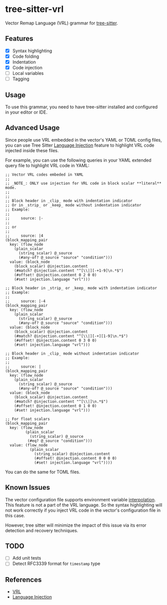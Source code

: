 # tree-sitter-vrl

Vector Remap Language (VRL) grammar for [tree-sitter](https://github.com/tree-sitter/tree-sitter).

## Features

- [x] Syntax highlighting
- [x] Code folding
- [x] Indentation
- [x] Code injection
- [ ] Local variables
- [ ] Tagging

## Usage

To use this grammar, you need to have tree-sitter installed and configured in your editor or IDE.

## Advanced Usage

Since people use VRL embedded in the vector's YAML or TOML config files, you can use Tree Sitter
[Language Injection] feature to highlight VRL code injected inside these files.

For example, you can use the following queries in your YAML extended query file to highlight VRL
code in YAML:

```query
;; Vector VRL codes embeded in YAML
;;
;; _NOTE_: ONLY use injection for VRL code in block scalar **literal** mode.
;;
;;
;; Block header in _clip_ mode with indentation indicator
;; Or in _strip_ or _keep_ mode without indentation indicator
;; Example:
;;
;;     source: |-
;;
;; or
;;
;;     source: |4
(block_mapping_pair
  key: (flow_node
    (plain_scalar
      (string_scalar) @_source
      (#any-of? @_source "source" "condition")))
  value: (block_node
    (block_scalar) @injection.content
    (#match? @injection.content "^[\\|][-+1-9]\n.*$")
    (#offset! @injection.content 0 2 0 0)
    (#set! injection.language "vrl")))

;; Block header in _strip_ or _keep_ mode with indentation indicator
;; Example:
;;
;;     source: |-4
(block_mapping_pair
  key: (flow_node
    (plain_scalar
      (string_scalar) @_source
      (#any-of? @_source "source" "condition")))
  value: (block_node
    (block_scalar) @injection.content
    (#match? @injection.content "^[\\|][-+][1-9]\n.*$")
    (#offset! @injection.content 0 3 0 0)
    (#set! injection.language "vrl")))

;; Block header in _clip_ mode without indentation indicator
;; Example:
;;
;;     source: |
(block_mapping_pair
  key: (flow_node
    (plain_scalar
      (string_scalar) @_source
      (#any-of? @_source "source" "condition")))
  value: (block_node
    (block_scalar) @injection.content
    (#match? @injection.content "^[\\|]\n.*$")
    (#offset! @injection.content 0 1 0 0)
    (#set! injection.language "vrl")))

;; For float scalars
(block_mapping_pair
  key: (flow_node
         (plain_scalar
           (string_scalar) @_source
          (#eq? @_source "condition")))
  value: (flow_node
           (plain_scalar
             (string_scalar) @injection.content
             (#offset! @injection.content 0 0 0 0)
             (#set! injection.language "vrl"))))
```

You can do the same for TOML files.

## Known Issues

The vector configuration file supports environment variable [interpolation]. This feature is not a
part of the VRL language. So the syntax highlighting will not work correctly if you inject VRL
code in the vector's configuration file in this case.

However, tree sitter will minimize the impact of this issue via its error detection and recovery
techniques.

## TODO

- [ ] Add unit tests
- [ ] Detect RFC3339 format for `timestamp` type

## References

- [VRL](https://vrl.dev/)
- [Language Injection]

[Language Injection]: https://tree-sitter.github.io/tree-sitter/syntax-highlighting#language-injection
[interpolation]: https://vector.dev/docs/reference/configuration/#environment-variables
